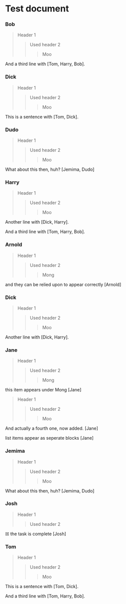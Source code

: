 # Test document


###  Bob

> Header 1
>> Used header 2
>>> Moo

And a third line with \[Tom, Harry, Bob\].

###  Dick

> Header 1
>> Used header 2
>>> Moo

This is a sentence with \[Tom, Dick\].

###  Dudo

> Header 1
>> Used header 2
>>> Moo

What about this then, huh? \[Jemima, Dudo\]

###  Harry

> Header 1
>> Used header 2
>>> Moo

Another line with \[Dick, Harry\].

And a third line with \[Tom, Harry, Bob\].

### Arnold

> Header 1
>> Used header 2
>>> Mong

and they can be relied upon to appear correctly \[Arnold\]

### Dick

> Header 1
>> Used header 2
>>> Moo

Another line with \[Dick, Harry\].

### Jane

> Header 1
>> Used header 2
>>> Mong

this item appears under Mong \[Jane\]
> Header 1
>> Used header 2
>>> Moo

And actually a fourth one, now added. \[Jane\]

list items appear as seperate blocks \[Jane\]

### Jemima

> Header 1
>> Used header 2
>>> Moo

What about this then, huh? \[Jemima, Dudo\]

### Josh

> Header 1
>> Used header 2

☒ the task is complete \[Josh\]

### Tom

> Header 1
>> Used header 2
>>> Moo

This is a sentence with \[Tom, Dick\].

And a third line with \[Tom, Harry, Bob\].
